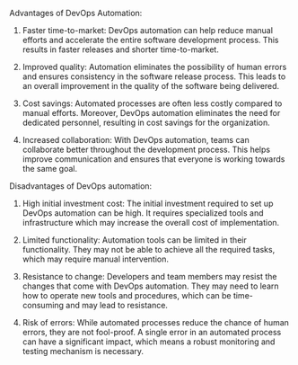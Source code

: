 Advantages of DevOps Automation:
1. Faster time-to-market: DevOps automation can help reduce manual efforts and accelerate the entire software development process. This results in faster releases and shorter time-to-market.

2. Improved quality: Automation eliminates the possibility of human errors and ensures consistency in the software release process. This leads to an overall improvement in the quality of the software being delivered.

3. Cost savings: Automated processes are often less costly compared to manual efforts. Moreover, DevOps automation eliminates the need for dedicated personnel, resulting in cost savings for the organization.

4. Increased collaboration: With DevOps automation, teams can collaborate better throughout the development process. This helps improve communication and ensures that everyone is working towards the same goal.

Disadvantages of DevOps automation:
1. High initial investment cost: The initial investment required to set up DevOps automation can be high. It requires specialized tools and infrastructure which may increase the overall cost of implementation.

2. Limited functionality: Automation tools can be limited in their functionality. They may not be able to achieve all the required tasks, which may require manual intervention.

3. Resistance to change: Developers and team members may resist the changes that come with DevOps automation. They may need to learn how to operate new tools and procedures, which can be time-consuming and may lead to resistance.

4. Risk of errors: While automated processes reduce the chance of human errors, they are not fool-proof. A single error in an automated process can have a significant impact, which means a robust monitoring and testing mechanism is necessary.
